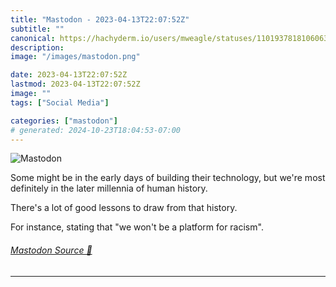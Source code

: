 ```yaml
---
title: "Mastodon - 2023-04-13T22:07:52Z"
subtitle: ""
canonical: https://hachyderm.io/users/mweagle/statuses/110193781810606382
description:
image: "/images/mastodon.png"

date: 2023-04-13T22:07:52Z
lastmod: 2023-04-13T22:07:52Z
image: ""
tags: ["Social Media"]

categories: ["mastodon"]
# generated: 2024-10-23T18:04:53-07:00
---
```

![Mastodon](/images/mastodon.png)

<p>Some might be in the early days of building their technology, but we&#39;re most definitely in the later millennia of human history. </p><p>There&#39;s a lot of good lessons to draw from that history. </p><p>For instance, stating that &quot;we won&#39;t be a platform for racism&quot;.</p>


###### [Mastodon Source 🐘](https://hachyderm.io/@mweagle/110193781810606382)

___
